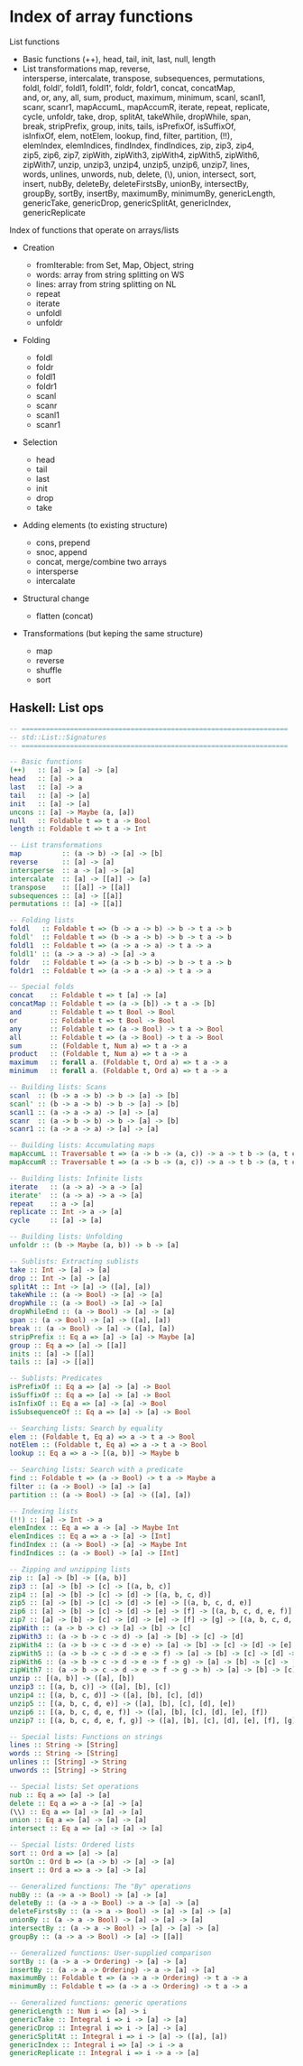 # Index of array functions

List functions
* Basic functions
  (++), head, tail, init, last, null, length
* List transformations
  map,  reverse,  
intersperse,  intercalate,  transpose,  subsequences,  permutations,  
foldl,  foldl',  foldl1,  foldl1',  foldr,  foldr1,  concat,  concatMap,  
and,  or,  any,  all,  sum,  product,  maximum,  minimum,  scanl,  scanl1,  
scanr,  scanr1,  mapAccumL,  mapAccumR,  iterate,  repeat,  replicate,  
cycle,  unfoldr,  take,  drop,  splitAt,  takeWhile,  dropWhile,  span,  
break,  stripPrefix,  group,  inits,  tails,  isPrefixOf,  isSuffixOf,  
isInfixOf,  elem,  notElem,  lookup,  find,  filter,  partition,  (!!),  
elemIndex,  elemIndices,  findIndex,  findIndices,  zip,  zip3,  zip4,  
zip5,  zip6,  zip7,  zipWith,  zipWith3,  zipWith4,  zipWith5,  zipWith6,  
zipWith7,  unzip,  unzip3,  unzip4,  unzip5,  unzip6,  unzip7,  lines,  
words,  unlines,  unwords,  nub,  delete,  (\\),  union,  intersect,  sort,  
insert,  nubBy,  deleteBy,  deleteFirstsBy,  unionBy,  intersectBy,  
groupBy,  sortBy,  insertBy,  maximumBy,  minimumBy,  genericLength,  
genericTake,  genericDrop,  genericSplitAt,  genericIndex,  genericReplicate



Index of functions that operate on arrays/lists

* Creation
  - fromIterable: from Set, Map, Object, string
  - words: array from string splitting on WS
  - lines: array from string splitting on NL
  - repeat
  - iterate
  - unfoldl
  - unfoldr

* Folding
  - foldl
  - foldr
  - foldl1
  - foldr1
  - scanl
  - scanr
  - scanl1
  - scanr1

* Selection
  - head
  - tail
  - last
  - init
  - drop
  - take

* Adding elements (to existing structure)
  - cons, prepend
  - snoc, append
  - concat, merge/combine two arrays
  - intersperse
  - intercalate

* Structural change
  - flatten (concat)

* Transformations (but keping the same structure)
  - map
  - reverse
  - shuffle
  - sort



## Haskell: List ops

```hs
-- ==================================================================
-- std::List::Signatures
-- ==================================================================

-- Basic functions
(++)   :: [a] -> [a] -> [a]
head   :: [a] -> a
last   :: [a] -> a
tail   :: [a] -> [a]
init   :: [a] -> [a]
uncons :: [a] -> Maybe (a, [a])
null   :: Foldable t => t a -> Bool
length :: Foldable t => t a -> Int

-- List transformations
map          :: (a -> b) -> [a] -> [b]
reverse      :: [a] -> [a]
intersperse  :: a -> [a] -> [a]
intercalate  :: [a] -> [[a]] -> [a]
transpose    :: [[a]] -> [[a]]
subsequences :: [a] -> [[a]]
permutations :: [a] -> [[a]]

-- Folding lists
foldl   :: Foldable t => (b -> a -> b) -> b -> t a -> b
foldl'  :: Foldable t => (b -> a -> b) -> b -> t a -> b
foldl1  :: Foldable t => (a -> a -> a) -> t a -> a
foldl1' :: (a -> a -> a) -> [a] -> a
foldr   :: Foldable t => (a -> b -> b) -> b -> t a -> b
foldr1  :: Foldable t => (a -> a -> a) -> t a -> a

-- Special folds
concat    :: Foldable t => t [a] -> [a]
concatMap :: Foldable t => (a -> [b]) -> t a -> [b]
and       :: Foldable t => t Bool -> Bool
or        :: Foldable t => t Bool -> Bool
any       :: Foldable t => (a -> Bool) -> t a -> Bool
all       :: Foldable t => (a -> Bool) -> t a -> Bool
sum       :: (Foldable t, Num a) => t a -> a
product   :: (Foldable t, Num a) => t a -> a
maximum   :: forall a. (Foldable t, Ord a) => t a -> a
minimum   :: forall a. (Foldable t, Ord a) => t a -> a

-- Building lists: Scans
scanl  :: (b -> a -> b) -> b -> [a] -> [b]
scanl' :: (b -> a -> b) -> b -> [a] -> [b]
scanl1 :: (a -> a -> a) -> [a] -> [a]
scanr  :: (a -> b -> b) -> b -> [a] -> [b]
scanr1 :: (a -> a -> a) -> [a] -> [a]

-- Building lists: Accumulating maps
mapAccumL :: Traversable t => (a -> b -> (a, c)) -> a -> t b -> (a, t c)
mapAccumR :: Traversable t => (a -> b -> (a, c)) -> a -> t b -> (a, t c)

-- Building lists: Infinite lists
iterate   :: (a -> a) -> a -> [a]
iterate'  :: (a -> a) -> a -> [a]
repeat    :: a -> [a]
replicate :: Int -> a -> [a]
cycle     :: [a] -> [a]

-- Building lists: Unfolding
unfoldr :: (b -> Maybe (a, b)) -> b -> [a]

-- Sublists: Extracting sublists
take :: Int -> [a] -> [a]
drop :: Int -> [a] -> [a]
splitAt :: Int -> [a] -> ([a], [a])
takeWhile :: (a -> Bool) -> [a] -> [a]
dropWhile :: (a -> Bool) -> [a] -> [a]
dropWhileEnd :: (a -> Bool) -> [a] -> [a]
span :: (a -> Bool) -> [a] -> ([a], [a])
break :: (a -> Bool) -> [a] -> ([a], [a])
stripPrefix :: Eq a => [a] -> [a] -> Maybe [a]
group :: Eq a => [a] -> [[a]]
inits :: [a] -> [[a]]
tails :: [a] -> [[a]]

-- Sublists: Predicates
isPrefixOf :: Eq a => [a] -> [a] -> Bool
isSuffixOf :: Eq a => [a] -> [a] -> Bool
isInfixOf :: Eq a => [a] -> [a] -> Bool
isSubsequenceOf :: Eq a => [a] -> [a] -> Bool

-- Searching lists: Search by equality
elem :: (Foldable t, Eq a) => a -> t a -> Bool
notElem :: (Foldable t, Eq a) => a -> t a -> Bool
lookup :: Eq a => a -> [(a, b)] -> Maybe b

-- Searching lists: Search with a predicate
find :: Foldable t => (a -> Bool) -> t a -> Maybe a
filter :: (a -> Bool) -> [a] -> [a]
partition :: (a -> Bool) -> [a] -> ([a], [a])

-- Indexing lists
(!!) :: [a] -> Int -> a
elemIndex :: Eq a => a -> [a] -> Maybe Int
elemIndices :: Eq a => a -> [a] -> [Int]
findIndex :: (a -> Bool) -> [a] -> Maybe Int
findIndices :: (a -> Bool) -> [a] -> [Int]

-- Zipping and unzipping lists
zip :: [a] -> [b] -> [(a, b)]
zip3 :: [a] -> [b] -> [c] -> [(a, b, c)]
zip4 :: [a] -> [b] -> [c] -> [d] -> [(a, b, c, d)]
zip5 :: [a] -> [b] -> [c] -> [d] -> [e] -> [(a, b, c, d, e)]
zip6 :: [a] -> [b] -> [c] -> [d] -> [e] -> [f] -> [(a, b, c, d, e, f)]
zip7 :: [a] -> [b] -> [c] -> [d] -> [e] -> [f] -> [g] -> [(a, b, c, d, e, f, g)]
zipWith :: (a -> b -> c) -> [a] -> [b] -> [c]
zipWith3 :: (a -> b -> c -> d) -> [a] -> [b] -> [c] -> [d]
zipWith4 :: (a -> b -> c -> d -> e) -> [a] -> [b] -> [c] -> [d] -> [e]
zipWith5 :: (a -> b -> c -> d -> e -> f) -> [a] -> [b] -> [c] -> [d] -> [e] -> [f]
zipWith6 :: (a -> b -> c -> d -> e -> f -> g) -> [a] -> [b] -> [c] -> [d] -> [e] -> [f] -> [g]
zipWith7 :: (a -> b -> c -> d -> e -> f -> g -> h) -> [a] -> [b] -> [c] -> [d] -> [e] -> [f] -> [g] -> [h]
unzip :: [(a, b)] -> ([a], [b])
unzip3 :: [(a, b, c)] -> ([a], [b], [c])
unzip4 :: [(a, b, c, d)] -> ([a], [b], [c], [d])
unzip5 :: [(a, b, c, d, e)] -> ([a], [b], [c], [d], [e])
unzip6 :: [(a, b, c, d, e, f)] -> ([a], [b], [c], [d], [e], [f])
unzip7 :: [(a, b, c, d, e, f, g)] -> ([a], [b], [c], [d], [e], [f], [g])

-- Special lists: Functions on strings
lines :: String -> [String]
words :: String -> [String]
unlines :: [String] -> String
unwords :: [String] -> String

-- Special lists: Set operations
nub :: Eq a => [a] -> [a]
delete :: Eq a => a -> [a] -> [a]
(\\) :: Eq a => [a] -> [a] -> [a]
union :: Eq a => [a] -> [a] -> [a]
intersect :: Eq a => [a] -> [a] -> [a]

-- Special lists: Ordered lists
sort :: Ord a => [a] -> [a]
sortOn :: Ord b => (a -> b) -> [a] -> [a]
insert :: Ord a => a -> [a] -> [a]

-- Generalized functions: The "By" operations
nubBy :: (a -> a -> Bool) -> [a] -> [a]
deleteBy :: (a -> a -> Bool) -> a -> [a] -> [a]
deleteFirstsBy :: (a -> a -> Bool) -> [a] -> [a] -> [a]
unionBy :: (a -> a -> Bool) -> [a] -> [a] -> [a]
intersectBy :: (a -> a -> Bool) -> [a] -> [a] -> [a]
groupBy :: (a -> a -> Bool) -> [a] -> [[a]]

-- Generalized functions: User-supplied comparison
sortBy :: (a -> a -> Ordering) -> [a] -> [a]
insertBy :: (a -> a -> Ordering) -> a -> [a] -> [a]
maximumBy :: Foldable t => (a -> a -> Ordering) -> t a -> a
minimumBy :: Foldable t => (a -> a -> Ordering) -> t a -> a

-- Generalized functions: generic operations
genericLength :: Num i => [a] -> i
genericTake :: Integral i => i -> [a] -> [a]
genericDrop :: Integral i => i -> [a] -> [a]
genericSplitAt :: Integral i => i -> [a] -> ([a], [a])
genericIndex :: Integral i => [a] -> i -> a
genericReplicate :: Integral i => i -> a -> [a]
```
